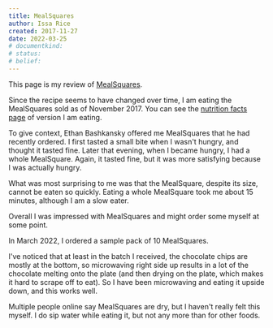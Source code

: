 ```yaml
---
title: MealSquares
author: Issa Rice
created: 2017-11-27
date: 2022-03-25
# documentkind:
# status:
# belief:
---
```


This page is my review of [MealSquares](https://www.mealsquares.com).

Since the recipe seems to have changed over time, I am eating the MealSquares sold as of November 2017. You can see the [nutrition facts page](https://web.archive.org/web/20171127100840/https://www.mealsquares.com/nutrition-facts.html "“Nutrition Facts”. MealSquares. Archived from the original (https://www.mealsquares.com/nutrition-facts.html) on November 27, 2017. Retrieved November 27, 2017.") of version I am eating.

To give context, Ethan Bashkansky offered me MealSquares that he had recently ordered. I first tasted a small bite when I wasn't hungry, and thought it tasted fine. Later that evening, when I became hungry, I had a whole MealSquare. Again, it tasted fine, but it was more satisfying because I was actually hungry.

What was most surprising to me was that the MealSquare, despite its size, cannot be eaten so quickly. Eating a whole MealSquare took me about 15 minutes, although I am a slow eater.

Overall I was impressed with MealSquares and might order some myself at some point.

In March 2022, I ordered a sample pack of 10 MealSquares.

I've noticed that at least in the batch I received, the chocolate chips are
mostly at the bottom, so microwaving right side up results in a lot of the
chocolate melting onto the plate (and then drying on the plate, which makes it
hard to scrape off to eat). So I have been microwaving and eating it upside
down, and this works well.

Multiple people online say MealSquares are dry, but I haven't really felt this
myself. I do sip water while eating it, but not any more than for other foods.
